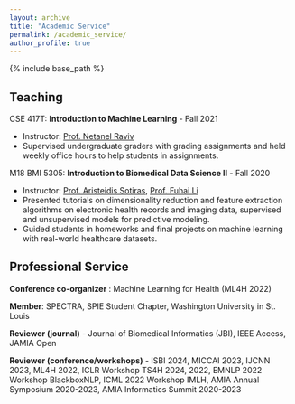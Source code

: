 ```yaml
---
layout: archive
title: "Academic Service"
permalink: /academic_service/
author_profile: true
---
```


{% include base_path %}


## Teaching

CSE 417T: **Introduction to Machine Learning** - Fall 2021
- Instructor: [Prof. Netanel Raviv](https://sites.wustl.edu/ravivlab/) 
- Supervised undergraduate graders with grading assignments and held weekly office hours to help students in assignments.


M18 BMI 5305: **Introduction to Biomedical Data Science II** - Fall 2020
- Instructor: [Prof. Aristeidis Sotiras](https://asotiras.com/), [Prof. Fuhai Li](https://profiles.wustl.edu/en/persons/fuhai-li) 
- Presented tutorials on dimensionality reduction and feature extraction algorithms on electronic health records and imaging data, supervised and unsupervised models for predictive modeling.
- Guided students in homeworks and final projects on machine learning with real-world healthcare datasets.


## Professional Service

**Conference co-organizer** : Machine Learning for Health (ML4H 2022)

**Member**: SPECTRA, SPIE Student Chapter, Washington University in St. Louis

**Reviewer (journal)** - Journal of Biomedical Informatics (JBI), IEEE Access, JAMIA Open

**Reviewer (conference/workshops)** - ISBI 2024, MICCAI 2023, IJCNN 2023, ML4H 2022, ICLR Workshop TS4H 2024, 2022, EMNLP 2022 Workshop BlackboxNLP, ICML 2022 Workshop IMLH, AMIA Annual Symposium 2020-2023, AMIA Informatics Summit 2020-2023


